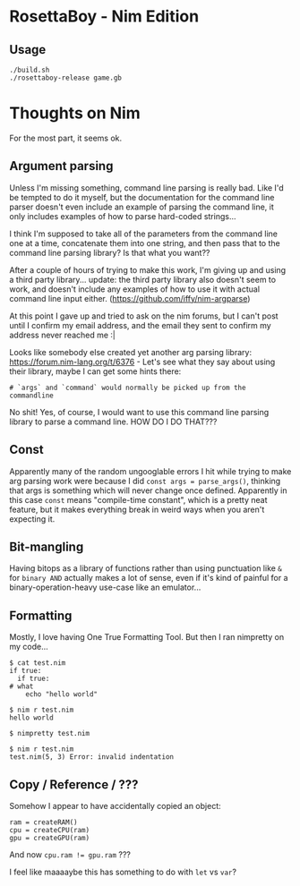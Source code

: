 RosettaBoy - Nim Edition
========================

Usage
-----
```
./build.sh
./rosettaboy-release game.gb
```

Thoughts on Nim
===============
For the most part, it seems ok.

Argument parsing
----------------
Unless I'm missing something, command line parsing is really bad. Like
I'd be tempted to do it myself, but the documentation for the command
line parser doesn't even include an example of parsing the command line,
it only includes examples of how to parse hard-coded strings...

I think I'm supposed to take all of the parameters from the command line
one at a time, concatenate them into one string, and then pass that to
the command line parsing library? Is that what you want??

After a couple of hours of trying to make this work, I'm giving up and
using a third party library... update: the third party library also
doesn't seem to work, and doesn't include any examples of how to use it
with actual command line input either. (https://github.com/iffy/nim-argparse)

At this point I gave up and tried to ask on the nim forums, but I can't
post until I confirm my email address, and the email they sent to confirm
my address never reached me :|

Looks like somebody else created yet another arg parsing library:
https://forum.nim-lang.org/t/6376 - Let's see what they say about using
their library, maybe I can get some hints there:

```
# `args` and `command` would normally be picked up from the commandline
```

No shit! Yes, of course, I would want to use this command line parsing
library to parse a command line. HOW DO I DO THAT???

Const
-----
Apparently many of the random ungooglable errors I hit while trying to
make arg parsing work were because I did `const args = parse_args()`,
thinking that args is something which will never change once defined.
Apparently in this case `const` means "compile-time constant", which
is a pretty neat feature, but it makes everything break in weird ways
when you aren't expecting it.

Bit-mangling
------------
Having bitops as a library of functions rather than using punctuation like
`&` for `binary AND` actually makes a lot of sense, even if it's kind of
painful for a binary-operation-heavy use-case like an emulator...

Formatting
----------
Mostly, I love having One True Formatting Tool. But then I ran nimpretty
on my code...

```
$ cat test.nim
if true:
  if true:
# what
    echo "hello world"

$ nim r test.nim
hello world

$ nimpretty test.nim

$ nim r test.nim
test.nim(5, 3) Error: invalid indentation
```


Copy / Reference / ???
----------------------
Somehow I appear to have accidentally copied an object:

```
ram = createRAM()
cpu = createCPU(ram)
gpu = createGPU(ram)
```

And now `cpu.ram != gpu.ram` ???

I feel like maaaaybe this has something to do with `let` vs `var`?